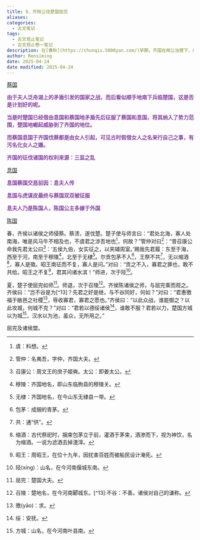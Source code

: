 ```yaml
---
title: 9、齐桓公伐楚盟屈完
aliases: 
categories:
  - 古文笔记
tags:
  - 古文观止笔记
  - 古文观止卷一笔记
description: 在[春秋](https://chunqiu.5000yan.com/)早期，齐国在桓公治理下，成了东方一大强国。此时，南方的楚国也渐渐兴起，实力不容小觑，是齐国争霸中原的劲敌。鲁僖公四年(前656)，齐国讨伐蔡国成功，继而攻打楚国。楚国派使节屈完跟齐国和谈，双方最终订立盟约。这样，楚国避免了一场战争，而齐国也成就了自己的霸业。
author: Rensiming
date: 2025-04-24
date modified: 2025-04-24
---
```


[蔡国](../0.先秦诸国资料/蔡国.md)

<span style="color: #843fa1;">**由于夫人泛舟湖上的矛盾引发的国家之战，而后看似顺手地南下兵临楚国，这是否是计划好的呢。**</span>

<span style="color: #843fa1;">**当是时楚国已经借由息国和蔡国地矛盾先后征服了蔡国和息国，将其纳入了势力范围，楚国地崛起威胁到了齐国的地位。**</span>

<span style="color: #843fa1;">**而蔡国息国于齐国伐蔡都是由女人引起，可见古时假借女人之名来行自己之事，有污名化女人之嫌。**</span>

<span style="color: #843fa1;">**齐国的征伐诸国的权利来源：三监之乱**</span>

[息国](../0.先秦诸国资料/息国.md)

<span style="color: #843fa1;">**息国蔡国交恶前因：息夫人传**</span>

<span style="color: #843fa1;">**息国与虎谋皮最终与蔡国双双被征服**</span>

<span style="color: #843fa1;">**息夫人乃是陈国人，陈国公主多嫁于外国**</span>

[陈国](../0.先秦诸国资料/陈国.md)

春，齐侯以诸侯之师侵蔡。蔡溃，遂伐楚。楚子使与师言曰：“君处北海，寡人处南海，唯是风马牛不相及也，不虞君之涉吾地也[^1]，何故？”管仲对曰[^2]：“昔召康公命我先君太公曰[^3]：‘五侯九伯，女实征之，以夹辅周室。’赐我先君履：东至于海，西至于河，南至于穆陵[^4]，北至于无棣[^5]。尔贡包茅不入[^6]，王祭不共[^7]，无以缩酒[^8]，寡人是徵。昭王南征而不复，寡人是问。”对曰：“贡之不入，寡君之罪也，敢不共给。昭王之不复[^9]，君其问诸水滨！”师进，次于陉[^10]。

夏，楚子使屈完如师[^11]。师退，次于召陵[^12]。齐侯陈诸侯之师，与屈完乘而观之。齐侯曰：“岂不谷是为[^13]？先君之好是继，与不谷同好，何如？”对曰：“君惠徼福于敝邑之社稷[^14]，辱收寡君，寡君之愿也。”齐侯曰：“以此众战，谁能御之？以此攻城，何城不克？”对曰：“君若以德绥诸侯[^15]，谁敢不服？君若以力，楚国方城以为城[^16]，汉水以为池，虽众，无所用之。”

屈完及诸侯盟。

[^1]:虞：料想。

[^2]:管仲：名夷吾，字仲，齐国大夫。

[^3]:召康公：周文王的庶子姬奭。太公：即姜太公。

[^4]:穆陵：齐国地名，即山东临朐县的穆陵关。

[^5]:无棣：齐国地名，在今山东无棣县一带。

[^6]:包茅：成捆的青茅。

[^7]:共：通“供”。

[^8]:缩酒：古代祭祀时，捆束包茅立于前，灌酒于茅束，酒渗而下，视为神饮，名为缩酒。一说为滤酒去掉渣滓。

[^9]:昭王：周昭王，在位十九年，因扰害百姓而被船民设计淹死。

[^10]:陉(xínɡ)：山名，在今河南偃城东南。

[^11]:屈完：楚国大夫。

[^12]:召陵：楚地名，在今河南郾城东。[^13]:不谷：不善。诸侯对自己的谦称。

[^14]:徼(yāo)：求。

[^15]:绥：安抚。

[^16]:方城：山名，在今河南叶县南。
